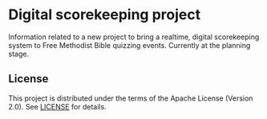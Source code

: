 # Digital scorekeeping project

Information related to a new project to bring a realtime, digital scorekeeping system to Free Methodist Bible quizzing events. Currently at the planning stage.

## License

This project is distributed under the terms of the Apache License (Version 2.0). See [LICENSE](LICENSE) for details.
